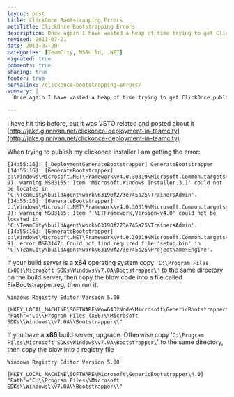 ```yaml
---
layout: post
title: ClickOnce Bootstrapping Errors
metaTitle: ClickOnce Bootstrapping Errors
description: Once again I have wasted a heap of time trying to get ClickOnce publishing on a build server. Here is how to get it working.
revised: 2011-07-21
date: 2011-07-20
categories: [TeamCity, MSBuild, .NET]
migrated: true
comments: true
sharing: true
footer: true
permalink: /clickonce-bootstrapping-errors/
summary: | 
  Once again I have wasted a heap of time trying to get ClickOnce publishing on a build server. Here is how to get it working.

---
```

I have hit this before, but it was VSTO related and posted about it [http://jake.ginnivan.net/clickonce-deployment-in-teamcity](http://jake.ginnivan.net/clickonce-deployment-in-teamcity)

When trying to publish my clickonce installer I am getting the error:

    [14:55:16]: [_DeploymentGenerateBootstrapper] GenerateBootstrapper
    [14:55:16]: [GenerateBootstrapper] c:\Windows\Microsoft.NET\Framework\v4.0.30319\Microsoft.Common.targets(3939, 9): warning MSB3155: Item 'Microsoft.Windows.Installer.3.1' could not be located in 'C:\TeamCity\buildAgent\work\63190f273e745a25\TrainersAdmin'.
    [14:55:16]: [GenerateBootstrapper] c:\Windows\Microsoft.NET\Framework\v4.0.30319\Microsoft.Common.targets(3939, 9): warning MSB3155: Item '.NETFramework,Version=v4.0' could not be located in 'C:\TeamCity\buildAgent\work\63190f273e745a25\TrainersAdmin'.
    [14:55:16]: [GenerateBootstrapper] c:\Windows\Microsoft.NET\Framework\v4.0.30319\Microsoft.Common.targets(3939, 9): error MSB3147: Could not find required file 'setup.bin' in 'C:\TeamCity\buildAgent\work\63190f273e745a25\ProjectName\Engine'.

If your build server is a **x64** operating system copy `'C:\Program Files (x86)\Microsoft SDKs\Windows\v7.0A\Bootstrapper\'` to the same directory on the build server, then copy the blow code into a file called FixBootstrapper.reg, then run it.

    Windows Registry Editor Version 5.00

    [HKEY_LOCAL_MACHINE\SOFTWARE\Wow6432Node\Microsoft\GenericBootstrapper\4.0]
    "Path"="C:\\Program Files (x86)\\Microsoft SDKs\\Windows\\v7.0A\\Bootstrapper\\"



If you have a **x86** build server, upgrade. Otherwise copy '`C:\Program Files\Microsoft SDKs\Windows\v7.0A\Bootstrapper\`' to the same directory, then copy the blow into a registry file

    Windows Registry Editor Version 5.00

    [HKEY_LOCAL_MACHINE\SOFTWARE\Microsoft\GenericBootstrapper\4.0]
    "Path"="C:\\Program Files\\Microsoft SDKs\\Windows\\v7.0A\\Bootstrapper\\"